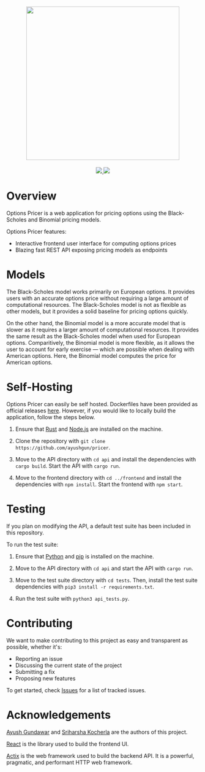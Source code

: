 <h1 align="center">
  <img src="https://i.imgur.com/8OtRg9B.png" width="400px">
  <br>
</h1>
<p align="center">
  <a href="https://github.com/ayushgun/pricer/releases/latest">
    <img src="https://img.shields.io/github/v/tag/ayushgun/pricer?label=version&style=flat-square"/>
  </a>
  <a href="LICENSE.md">
    <img src="https://img.shields.io/github/license/ayushgun/pricer?style=flat-square"/>
  </a>
</p>

# Overview

Options Pricer is a web application for pricing options using the Black-Scholes and Binomial pricing models.

Options Pricer features:

- Interactive frontend user interface for computing options prices
- Blazing fast REST API exposing pricing models as endpoints

# Models

The Black-Scholes model works primarily on European options. It provides users with an accurate options price without requiring a large amount of computational resources. The Black-Scholes model is not as flexible as other models, but it provides a solid baseline for pricing options quickly.

On the other hand, the Binomial model is a more accurate model that is slower as it requires a larger amount of computational resources. It provides the same result as the Black-Scholes model when used for European options. Comparitively, the Binomial model is more flexible, as it allows the user to account for early exercise — which are possible when dealing with American options. Here, the Binomial model computes the price for American options.

# Self-Hosting

Options Pricer can easily be self hosted. Dockerfiles have been provided as official releases [here](https://github.com/ayushgun/pricer/releases). However, if you would like to locally build the application, follow the steps below.

1. Ensure that [Rust](https://www.rust-lang.org/tools/install) and [Node.js](https://nodejs.org/en/download/) are installed on the machine.

2. Clone the repository with `git clone https://github.com/ayushgun/pricer`.

3. Move to the API directory with `cd api` and install the dependencies with `cargo build`. Start the API with `cargo run`.

4. Move to the frontend directory with `cd ../frontend` and install the dependencies with `npm install`. Start the frontend with `npm start`.

# Testing

If you plan on modifying the API, a default test suite has been included in this repository.

To run the test suite:

1. Ensure that [Python](https://www.python.org/downloads/) and [pip](https://pypi.org/project/pip/) is installed on the machine.

2. Move to the API directory with `cd api` and start the API with `cargo run`.

3. Move to the test suite directory with `cd tests`. Then, install the test suite dependencies with `pip3 install -r requirements.txt`.

4. Run the test suite with `python3 api_tests.py`.

# Contributing

We want to make contributing to this project as easy and transparent as possible, whether it's:

- Reporting an issue
- Discussing the current state of the project
- Submitting a fix
- Proposing new features

To get started, check [Issues](https://github.com/ayushgun/authplus/issues) for a list of tracked issues.

# Acknowledgements

[Ayush Gundawar](https://github.com/ayushgun) and [Sriharsha Kocherla](https://github.com/sriharshak27) are the authors of this project.

[React](https://reactjs.org) is the library used to build the frontend UI.

[Actix](https://actix.rs) is the web framework used to build the backend API. It is a powerful, pragmatic, and performant HTTP web framework.
